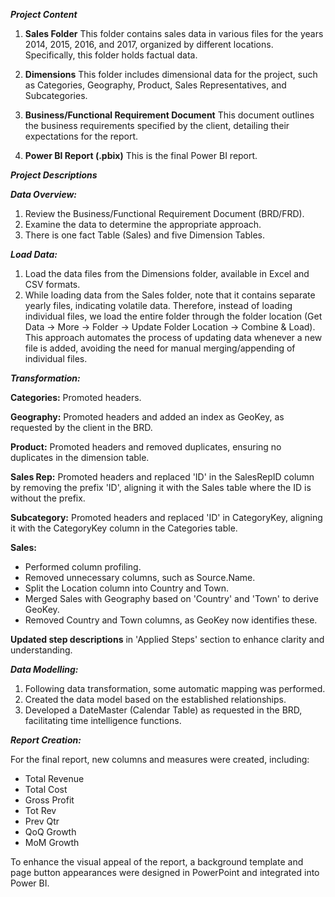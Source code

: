 ***Project Content***

1) **Sales Folder**
   This folder contains sales data in various files for the years 2014, 2015, 2016, and 2017, organized by different locations. Specifically, this folder holds factual data.

2) **Dimensions**
   This folder includes dimensional data for the project, such as Categories, Geography, Product, Sales Representatives, and Subcategories.

3) **Business/Functional Requirement Document**
    This document outlines the business requirements specified by the client, detailing their expectations for the report.

4) **Power BI Report (.pbix)**
   This is the final Power BI report.


*****Project Descriptions*****

***Data Overview:***

1) Review the Business/Functional Requirement Document (BRD/FRD).
2) Examine the data to determine the appropriate approach.
3) There is one fact Table (Sales) and five Dimension Tables.

***Load Data:***

1) Load the data files from the Dimensions folder, available in Excel and CSV formats.
2) While loading data from the Sales folder, note that it contains separate yearly files, indicating volatile data. Therefore, instead of loading individual files, we load the entire folder through the folder location (Get Data → More → Folder → Update Folder Location → Combine & Load). This approach automates the process of updating data whenever a new file is added, avoiding the need for manual merging/appending of individual files.

***Transformation:***

**Categories:** Promoted headers.

**Geography:** Promoted headers and added an index as GeoKey, as requested by the client in the BRD.

**Product:** Promoted headers and removed duplicates, ensuring no duplicates in the dimension table.

**Sales Rep:** Promoted headers and replaced 'ID' in the SalesRepID column by removing the prefix 'ID', aligning it with the Sales table where the ID is without the prefix.

**Subcategory:** Promoted headers and replaced 'ID' in CategoryKey, aligning it with the CategoryKey column in the Categories table.

**Sales:** 
* Performed column profiling.
* Removed unnecessary columns, such as Source.Name.
* Split the Location column into Country and Town.
* Merged Sales with Geography based on 'Country' and 'Town' to derive GeoKey.
* Removed Country and Town columns, as GeoKey now identifies these.

**Updated step descriptions** in 'Applied Steps' section to enhance clarity and understanding.

***Data Modelling:***

1) Following data transformation, some automatic mapping was performed.
2) Created the data model based on the established relationships.
3) Developed a DateMaster (Calendar Table) as requested in the BRD, facilitating time intelligence functions.

***Report Creation:***

For the final report, new columns and measures were created, including:
* Total Revenue
* Total Cost
* Gross Profit
* Tot Rev
* Prev Qtr
* QoQ Growth
* MoM Growth

To enhance the visual appeal of the report, a background template and page button appearances were designed in PowerPoint and integrated into Power BI.
